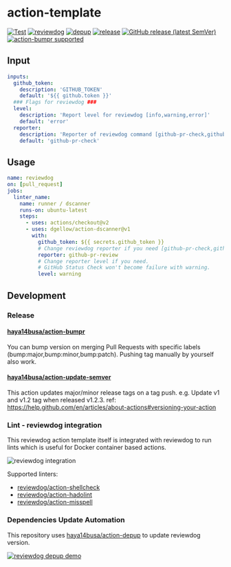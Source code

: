# action-template

[![Test](https://github.com/dgellow/action-dscanner/workflows/Test/badge.svg)](https://github.com/dgellow/action-dscanner/actions?query=workflow%3ATest)
[![reviewdog](https://github.com/dgellow/action-dscanner/workflows/reviewdog/badge.svg)](https://github.com/dgellow/action-dscanner/actions?query=workflow%3Areviewdog)
[![depup](https://github.com/dgellow/action-dscanner/workflows/depup/badge.svg)](https://github.com/dgellow/action-dscanner/actions?query=workflow%3Adepup)
[![release](https://github.com/dgellow/action-dscanner/workflows/release/badge.svg)](https://github.com/dgellow/action-dscanner/actions?query=workflow%3Arelease)
[![GitHub release (latest SemVer)](https://img.shields.io/github/v/release/dgellow/action-dscanner?logo=github&sort=semver)](https://github.com/dgellow/action-dscanner/releases)
[![action-bumpr supported](https://img.shields.io/badge/bumpr-supported-ff69b4?logo=github&link=https://github.com/haya14busa/action-bumpr)](https://github.com/haya14busa/action-bumpr)

## Input

```yaml
inputs:
  github_token:
    description: 'GITHUB_TOKEN'
    default: '${{ github.token }}'
  ### Flags for reviewdog ###
  level:
    description: 'Report level for reviewdog [info,warning,error]'
    default: 'error'
  reporter:
    description: 'Reporter of reviewdog command [github-pr-check,github-check,github-pr-review].'
    default: 'github-pr-check'
```

## Usage

```yaml
name: reviewdog
on: [pull_request]
jobs:
  linter_name:
    name: runner / dscanner
    runs-on: ubuntu-latest
    steps:
      - uses: actions/checkout@v2
      - uses: dgellow/action-dscanner@v1
        with:
          github_token: ${{ secrets.github_token }}
          # Change reviewdog reporter if you need [github-pr-check,github-check,github-pr-review].
          reporter: github-pr-review
          # Change reporter level if you need.
          # GitHub Status Check won't become failure with warning.
          level: warning
```

## Development

### Release

#### [haya14busa/action-bumpr](https://github.com/haya14busa/action-bumpr)
You can bump version on merging Pull Requests with specific labels (bump:major,bump:minor,bump:patch).
Pushing tag manually by yourself also work.

#### [haya14busa/action-update-semver](https://github.com/haya14busa/action-update-semver)

This action updates major/minor release tags on a tag push. e.g. Update v1 and v1.2 tag when released v1.2.3.
ref: https://help.github.com/en/articles/about-actions#versioning-your-action

### Lint - reviewdog integration

This reviewdog action template itself is integrated with reviewdog to run lints
which is useful for Docker container based actions.

![reviewdog integration](https://user-images.githubusercontent.com/3797062/72735107-7fbb9600-3bde-11ea-8087-12af76e7ee6f.png)

Supported linters:

- [reviewdog/action-shellcheck](https://github.com/reviewdog/action-shellcheck)
- [reviewdog/action-hadolint](https://github.com/reviewdog/action-hadolint)
- [reviewdog/action-misspell](https://github.com/reviewdog/action-misspell)

### Dependencies Update Automation
This repository uses [haya14busa/action-depup](https://github.com/haya14busa/action-depup) to update
reviewdog version.

[![reviewdog depup demo](https://user-images.githubusercontent.com/3797062/73154254-170e7500-411a-11ea-8211-912e9de7c936.png)](https://github.com/dgellow/action-dscanner/pull/6)


